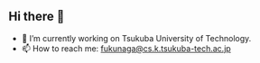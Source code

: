 ## Hi there 👋

- 🔭 I’m currently working on Tsukuba University of Technology.
- 📫 How to reach me: fukunaga@cs.k.tsukuba-tech.ac.jp
